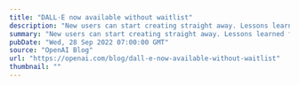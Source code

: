 ```yaml
---
title: "DALL·E now available without waitlist"
description: "New users can start creating straight away. Lessons learned from deployment and improvements to our safety systems make wider availability possible."
summary: "New users can start creating straight away. Lessons learned from deployment and improvements to our safety systems make wider availability possible."
pubDate: "Wed, 28 Sep 2022 07:00:00 GMT"
source: "OpenAI Blog"
url: "https://openai.com/blog/dall-e-now-available-without-waitlist"
thumbnail: ""
---
```


